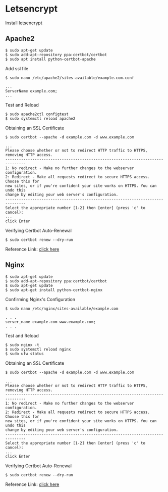 # Letsencrypt
 
Install letsencrypt

## Apache2
```
$ sudo apt-get update
$ sudo add-apt-repository ppa:certbot/certbot
$ sudo apt install python-certbot-apache
```

Add ssl file
```
$ sudo nano /etc/apache2/sites-available/example.com.conf

...
ServerName example.com;
...
```

Test and Reload
```
$ sudo apache2ctl configtest
$ sudo systemctl reload apache2
```
Obtaining an SSL Certificate

```
$ sudo certbot --apache -d example.com -d www.example.com

...
Please choose whether or not to redirect HTTP traffic to HTTPS, removing HTTP access.
-------------------------------------------------------------------------------
1: No redirect - Make no further changes to the webserver configuration.
2: Redirect - Make all requests redirect to secure HTTPS access. Choose this for
new sites, or if you're confident your site works on HTTPS. You can undo this
change by editing your web server's configuration.
-------------------------------------------------------------------------------
Select the appropriate number [1-2] then [enter] (press 'c' to cancel):
...
click Enter
```

Verifying Certbot Auto-Renewal
```
$ sudo certbot renew --dry-run
```

Reference Link: [click here](https://www.digitalocean.com/community/tutorials/how-to-secure-apache-with-let-s-encrypt-on-ubuntu-18-04)


## Nginx
```
$ sudo apt-get update
$ sudo add-apt-repository ppa:certbot/certbot
$ sudo apt-get update
$ sudo apt-get install python-certbot-nginx
```

Confirming Nginx's Configuration
```
$ sudo nano /etc/nginx/sites-available/example.com

. . .
server_name example.com www.example.com;
. . .
```

Test and Reload
```
$ sudo nginx -t
$ sudo systemctl reload nginx
$ sudo ufw status
```
Obtaining an SSL Certificate

```
$ sudo certbot --apache -d example.com -d www.example.com

...
Please choose whether or not to redirect HTTP traffic to HTTPS, removing HTTP access.
-------------------------------------------------------------------------------
1: No redirect - Make no further changes to the webserver configuration.
2: Redirect - Make all requests redirect to secure HTTPS access. Choose this for
new sites, or if you're confident your site works on HTTPS. You can undo this
change by editing your web server's configuration.
-------------------------------------------------------------------------------
Select the appropriate number [1-2] then [enter] (press 'c' to cancel):
...
click Enter
```

Verifying Certbot Auto-Renewal
```
$ sudo certbot renew --dry-run
```

Reference Link: [click here](https://www.digitalocean.com/community/tutorials/how-to-secure-apache-with-let-s-encrypt-on-ubuntu-18-04)